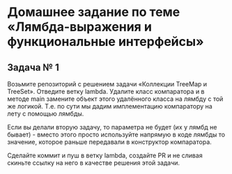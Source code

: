 # Домашнее задание по теме «Лямбда-выражения и функциональные интерфейсы»

## Задача № 1

Возьмите репозиторий с решением задачи «Коллекции TreeMap и TreeSet». Отведите ветку lambda. Удалите класс компаратора и в методе main замените объект этого удалённого класса на лямбду с той же логикой. Т.е. по сути мы дадим имплементацию компаратору на лету с помощью лямбды.

Если вы делали вторую задачу, то параметра не будет (их у лямбд не бывает) - вместо этого просто используйте напрямую в коде лямбды то значение, которое раньше передавали в конструктор компаратора.

Сделайте коммит и пуш в ветку lambda, создайте PR и не сливая скиньте ссылку на него в качестве решения этой задачи.
